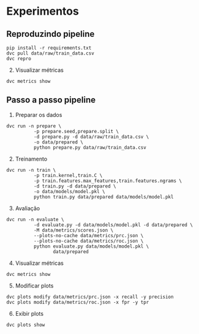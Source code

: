 # Experimentos

## Reproduzindo pipeline

```shell
pip install -r requirements.txt
dvc pull data/raw/train_data.csv
dvc repro
```

2. Visualizar métricas
```shell
dvc metrics show
```


## Passo a passo pipeline

1. Preparar os dados
```shell
dvc run -n prepare \  
          -p prepare.seed,prepare.split \
          -d prepare.py -d data/raw/train_data.csv \
          -o data/prepared \
          python prepare.py data/raw/train_data.csv
```

2. Treinamento
```shell
dvc run -n train \   
          -p train.kernel,train.C \                                 
          -p train.features.max_features,train.features.ngrams \
          -d train.py -d data/prepared \          
          -o data/models/model.pkl \              
          python train.py data/prepared data/models/model.pkl
```

3. Avaliação
```shell
dvc run -n evaluate \
          -d evaluate.py -d data/models/model.pkl -d data/prepared \
          -M data/metrics/scores.json \
          --plots-no-cache data/metrics/prc.json \
          --plots-no-cache data/metrics/roc.json \
          python evaluate.py data/models/model.pkl \
                 data/prepared
```

4. Visualizar métricas
```shell
dvc metrics show
```

5. Modificar plots
```shell
dvc plots modify data/metrics/prc.json -x recall -y precision
dvc plots modify data/metrics/roc.json -x fpr -y tpr
```

6. Exibir plots
```shell
dvc plots show
```
